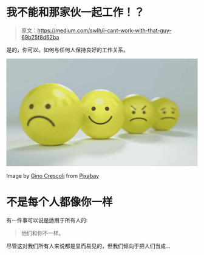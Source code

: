 # 我不能和那家伙一起工作！？

> 原文：<https://medium.com/swlh/i-cant-work-with-that-guy-69b25f8d62ba>

是的，你可以。如何与任何人保持良好的工作关系。

![](img/04b036a939dc119a6824d24a1441a8a7.png)

Image by [Gino Crescoli](https://pixabay.com/users/AbsolutVision-6158753/?utm_source=link-attribution&utm_medium=referral&utm_campaign=image&utm_content=2979107) from [Pixabay](https://pixabay.com/?utm_source=link-attribution&utm_medium=referral&utm_campaign=image&utm_content=2979107)

# 不是每个人都像你一样

有一件事可以说是适用于所有人的:

> 他们和你不一样。

尽管这对我们所有人来说都是显而易见的，但我们倾向于把人们当成…